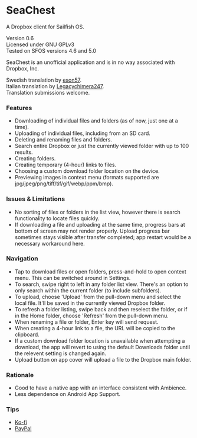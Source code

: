 # SeaChest
A Dropbox client for Sailfish OS.

Version 0.6  
Licensed under GNU GPLv3  
Tested on SFOS versions 4.6 and 5.0  

SeaChest is an unofficial application and is in no way associated with Dropbox, Inc.  

Swedish translation by [eson57](https://github.com/eson57).  
Italian translation by [Legacychimera247](https://github.com/Legacychimera247).  
Translation submissions welcome.  

### Features

- Downloading of individual files and folders (as of now, just one at a time).
- Uploading of individual files, including from an SD card.
- Deleting and renaming files and folders.
- Search entire Dropbox or just the currently viewed folder with up to 100 results.
- Creating folders.
- Creating temporary (4-hour) links to files.
- Choosing a custom download folder location on the device.
- Previewing images in context menu (formats supported are jpg/jpeg/png/tiff/tif/gif/webp/ppm/bmp).

### Issues & Limitations

- No sorting of files or folders in the list view, however there is search functionality to locate files quickly.
- If downloading a file and uploading at the same time, progress bars at bottom of screen may not render properly. Upload progress bar sometimes stays visible after transfer completed; app restart would be a necessary workaround here.

### Navigation

- Tap to download files or open folders, press-and-hold to open context menu. This can be switched around in Settings.
- To search, swipe right to left in any folder list view. There's an option to only search within the current folder (to include subfolders).
- To upload, choose 'Upload' from the pull-down menu and select the local file. It'll be saved in the currently viewed Dropbox folder.
- To refresh a folder listing, swipe back and then reselect the folder, or if in the Home folder, choose 'Refresh' from the pull-down menu.
- When renaming a file or folder, Enter key will send request.
- When creating a 4-hour link to a file, the URL will be copied to the clipboard.
- If a custom download folder location is unavailable when attempting a download, the app will revert to using the default Downloads folder until the relevent setting is changed again.
- Upload button on app cover will upload a file to the Dropbox main folder.

### Rationale

- Good to have a native app with an interface consistent with Ambience.
- Less dependence on Android App Support.

### Tips

- [Ko-fi](https://ko-fi.com/mjebdev)
- [PayPal](https://paypal.me/mjebdev)
